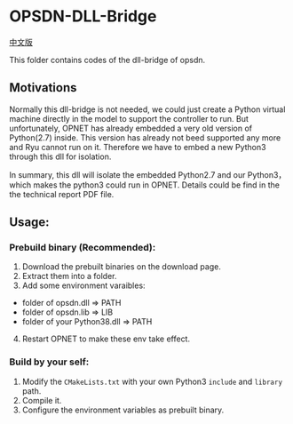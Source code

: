 # OPSDN-DLL-Bridge
[中文版](./README.zh.md)

This folder contains codes of the dll-bridge of opsdn.

## Motivations

Normally this dll-bridge is not needed, we could just create a Python virtual machine directly in the model to support the controller to run.
But unfortunately, OPNET has already embedded a very old version of Python(2.7) inside. This version has already not beed supported any more and Ryu cannot run on it.
Therefore we have to embed a new Python3 through this dll for isolation.

In summary, this dll will isolate the embedded Python2.7 and our Python3，which makes the python3 could run in OPNET.
Details could be find in the the technical report PDF file.


## Usage:
### Prebuild binary (Recommended):
1. Download the prebuilt binaries on the download page.
2. Extract them into a folder.
3. Add some environment varaibles:
- folder of opsdn.dll => PATH
- folder of opsdn.lib => LIB
- folder of your Python38.dll => PATH
4. Restart OPNET to make these env take effect.

### Build by your self:
1. Modify the `CMakeLists.txt` with your own Python3 `include` and `library` path.
2. Compile it.
3. Configure the environment variables as prebuilt binary.